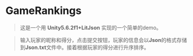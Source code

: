 # GameRankings
>这是一个用 **Unity5.6.2f1+LitJson** 实现的一个简单的demo。

>输入玩家的昵称和得分，点击提交按钮，玩家的信息会以**Json**的格式存储到**Json.txt**文件中。接着根据玩家的得分进行升序排序。
